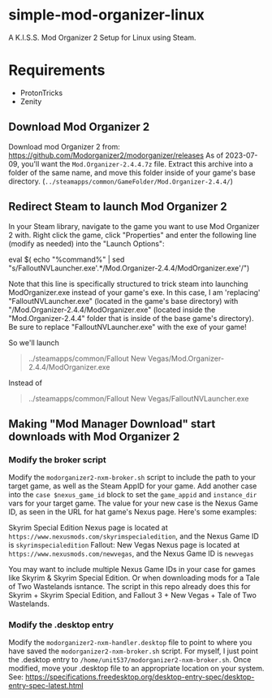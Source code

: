 # simple-mod-organizer-linux
A K.I.S.S. Mod Organizer 2 Setup for Linux using Steam.

# Requirements

- ProtonTricks
- Zenity

## Download Mod Organizer 2

Download mod Organizer 2 from: https://github.com/Modorganizer2/modorganizer/releases
As of 2023-07-09, you'll want the `Mod.Organizer-2.4.4.7z` file. Extract this archive into a folder of the same name, and move this folder inside of your game's base directory. (`../steamapps/common/GameFolder/Mod.Organizer-2.4.4/`)

## Redirect Steam to launch Mod Organizer 2

In your Steam library, navigate to the game you want to use Mod Organizer 2 with. Right click the game, click "Properties" and enter the following line (modify as needed) into the "Launch Options":

  eval $( echo "%command%" | sed "s/FalloutNVLauncher.exe'.*/Mod.Organizer-2.4.4\/ModOrganizer.exe'/")

Note that this line is specifically structured to trick steam into launching ModOrganizer.exe instead of your game's exe. In this case, I am 'replacing' "FalloutNVLauncher.exe" (located in the game's base directory) with "/Mod.Organizer-2.4.4\/ModOrganizer.exe" (located inside the "Mod.Organizer-2.4.4" folder that is inside of the base game's directory). Be sure to replace "FalloutNVLauncher.exe" with the exe of your game!

So we'll launch

> ../steamapps/common/Fallout New Vegas/Mod.Organizer-2.4.4/ModOrganizer.exe

Instead of

> ../steamapps/common/Fallout New Vegas/FalloutNVLauncher.exe

## Making "Mod Manager Download" start downloads with Mod Organizer 2

### Modify the broker script

Modify the `modorganizer2-nxm-broker.sh` script to include the path to your target game, as well as the Steam AppID for your game. Add another case into the `case $nexus_game_id` block to set the `game_appid` and `instance_dir` vars for your target game. The value for your new case is the Nexus Game ID, as seen in the URL for hat game's Nexus page. Here's some examples:

Skyrim Special Edition Nexus page is located at `https://www.nexusmods.com/skyrimspecialedition`, and the Nexus Game ID is `skyrimspecialedition`
Fallout: New Vegas Nexus page is located at `https://www.nexusmods.com/newvegas`, and the Nexus Game ID is `newvegas`

You may want to include multiple Nexus Game IDs in your case for games like Skyrim & Skyrim Special Edition. Or when downloading mods for a Tale of Two Wastelands isntance. The script in this repo already does this for Skyrim + Skyrim Special Edition, and Fallout 3 + New Vegas + Tale of Two Wastelands.

### Modify the .desktop entry

Modify the `modorganizer2-nxm-handler.desktop` file to point to where you have saved the `modorganizer2-nxm-broker.sh` script. For myself, I just point the .desktop entry to `/home/unit537/modorganizer2-nxm-broker.sh`. Once modified, move your .desktop file to an appropriate location on your system. See: https://specifications.freedesktop.org/desktop-entry-spec/desktop-entry-spec-latest.html
